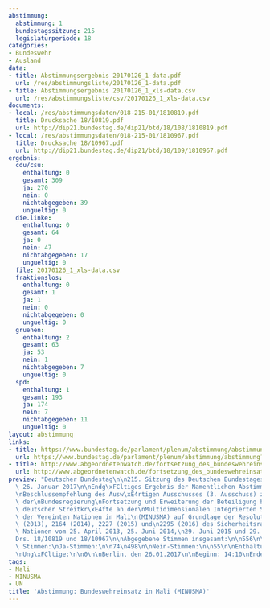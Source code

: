 ```yaml
---
abstimmung:
  abstimmung: 1
  bundestagssitzung: 215
  legislaturperiode: 18
categories:
- Bundeswehr
- Ausland
data:
- title: Abstimmungsergebnis 20170126_1-data.pdf
  url: /res/abstimmungsliste/20170126_1-data.pdf
- title: Abstimmungsergebnis 20170126_1_xls-data.csv
  url: /res/abstimmungsliste/csv/20170126_1_xls-data.csv
documents:
- local: /res/abstimmungsdaten/018-215-01/1810819.pdf
  title: Drucksache 18/10819.pdf
  url: http://dip21.bundestag.de/dip21/btd/18/108/1810819.pdf
- local: /res/abstimmungsdaten/018-215-01/1810967.pdf
  title: Drucksache 18/10967.pdf
  url: http://dip21.bundestag.de/dip21/btd/18/109/1810967.pdf
ergebnis:
  cdu/csu:
    enthaltung: 0
    gesamt: 309
    ja: 270
    nein: 0
    nichtabgegeben: 39
    ungueltig: 0
  die.linke:
    enthaltung: 0
    gesamt: 64
    ja: 0
    nein: 47
    nichtabgegeben: 17
    ungueltig: 0
  file: 20170126_1_xls-data.csv
  fraktionslos:
    enthaltung: 0
    gesamt: 1
    ja: 1
    nein: 0
    nichtabgegeben: 0
    ungueltig: 0
  gruenen:
    enthaltung: 2
    gesamt: 63
    ja: 53
    nein: 1
    nichtabgegeben: 7
    ungueltig: 0
  spd:
    enthaltung: 1
    gesamt: 193
    ja: 174
    nein: 7
    nichtabgegeben: 11
    ungueltig: 0
layout: abstimmung
links:
- title: https://www.bundestag.de/parlament/plenum/abstimmung/abstimmung?id=452
  url: https://www.bundestag.de/parlament/plenum/abstimmung/abstimmung?id=452
- title: http://www.abgeordnetenwatch.de/fortsetzung_des_bundeswehreinsatzes_in_mali-1105-847.html
  url: http://www.abgeordnetenwatch.de/fortsetzung_des_bundeswehreinsatzes_in_mali-1105-847.html
preview: "Deutscher Bundestag\n\n215. Sitzung des Deutschen Bundestages\nam Donnerstag,\
  \ 26. Januar 2017\n\nEndg\xFCltiges Ergebnis der Namentlichen Abstimmung Nr. 1\n\
  \nBeschlussempfehlung des Ausw\xE4rtigen Ausschusses (3. Ausschuss) zu dem Antrag\
  \ der\nBundesregierung\nFortsetzung und Erweiterung der Beteiligung bewaffneter\
  \ deutscher Streitkr\xE4fte an der\nMultidimensionalen Integrierten Stabilisierungsmission\
  \ der Vereinten Nationen in Mali\n(MINUSMA) auf Grundlage der Resolutionen 2100\
  \ (2013), 2164 (2014), 2227 (2015) und\n2295 (2016) des Sicherheitsrates der Vereinten\
  \ Nationen vom 25. April 2013, 25. Juni 2014,\n29. Juni 2015 und 29. Juni 2016\n\
  Drs. 18/10819 und 18/10967\n\nAbgegebene Stimmen insgesamt:\n\n556\n\nNicht abgegebene\
  \ Stimmen:\nJa-Stimmen:\n\n74\n498\n\nNein-Stimmen:\n\n55\n\nEnthaltungen:\n\n3\n\
  \nUng\xFCltige:\n\n0\n\nBerlin, den 26.01.2017\n\nBeginn: 14:10\nEnde: 14:13\n"
tags:
- Mali
- MINUSMA
- UN
title: 'Abstimmung: Bundeswehreinsatz in Mali (MINUSMA)'
---
```

